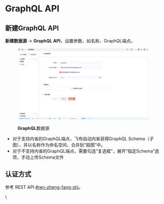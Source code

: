 # GraphQL API

## 新建**GraphQL** API

**新建数据源** -> **GraphQL API**，设置参数，如名称、GraphQL端点。

<figure><img src="../../../.gitbook/assets/GraphQL-datasource.png" alt=""><figcaption><p><strong>GraphQL</strong>数据源</p></figcaption></figure>

* 对于支持内省的GraphQL端点，飞布自动内省获得GraphQL Schema（子图），并以名称作为命名空间，合并到“超图”中。
* 对于不支持内省的GraphQL端点，需要勾选“复选框”，展开“指定Schema”选项，手动上传Schema文件

## 认证方式

参考 REST API [#ren-zheng-fang-shi](rest-api.md#ren-zheng-fang-shi "mention")。

\
